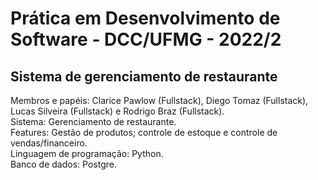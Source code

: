<h1>Prática em Desenvolvimento de Software - DCC/UFMG - 2022/2</h1>
<h2>Sistema de gerenciamento de restaurante</h2>
Membros e papéis: Clarice Pawlow (Fullstack), Diego Tomaz (Fullstack), Lucas Silveira (Fullstack) e Rodrigo Braz (Fullstack).</br>
Sistema: Gerenciamento de restaurante.</br>
Features: Gestão de produtos; controle de estoque e controle de vendas/financeiro.</br>
Linguagem de programação: Python.</br>
Banco de dados: Postgre.</br>

